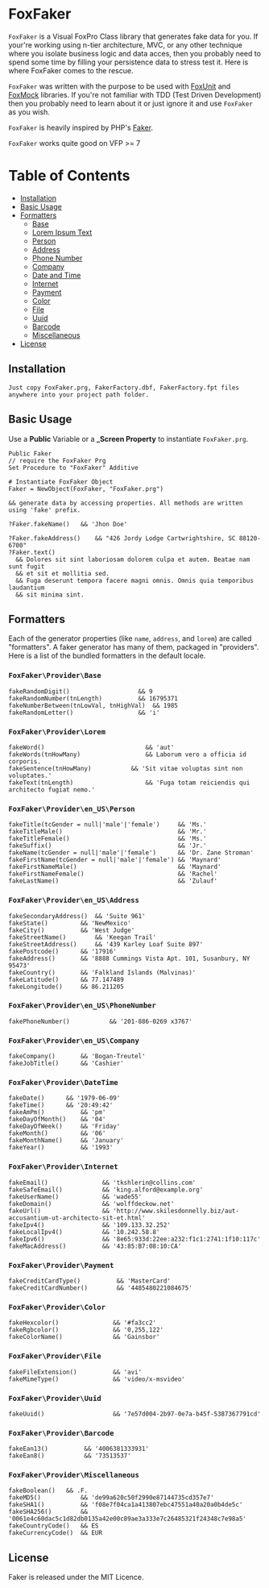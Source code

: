 # FoxFaker

`FoxFaker` is a Visual FoxPro Class library that generates fake data for you. If your're working using n-tier architecture, MVC, or any other technique where you isolate business logic and data acces, then you probably need to spend some time by filling your persistence data to stress test it. Here is where FoxFaker comes to the rescue.


`FoxFaker` was written with the purpose to be used with [FoxUnit](https://github.com/VFPX/FoxUnit) and [FoxMock](https://github.com/cwollenhaupt/foxmock) libraries. If you're not familiar with TDD (Test Driven Development) then you probably need to learn about it or just ignore it and use `FoxFaker` as you wish.

`FoxFaker` is heavily inspired by PHP's [Faker](https://github.com/fzaninotto/Faker).

`FoxFaker` works quite good on VFP >= 7

# Table of Contents

- [Installation](#installation)
- [Basic Usage](#basic-usage)
- [Formatters](#formatters)
	- [Base](#foxfakerproviderbase)
	- [Lorem Ipsum Text](#foxfakerproviderlorem)
	- [Person](#foxfakerprovideren_usperson)
	- [Address](#foxfakerprovideren_usaddress)
	- [Phone Number](#foxfakerprovideren_usphonenumber)
	- [Company](#foxfakerprovideren_uscompany)
	- [Date and Time](#foxfakerproviderdatetime)
	- [Internet](#foxfakerproviderinternet)
	- [Payment](#foxfakerproviderpayment)
	- [Color](#foxfakerprovidercolor)
	- [File](#foxfakerproviderfile)
	- [Uuid](#foxfakerprovideruuid)
	- [Barcode](#foxfakerproviderbarcode)
	- [Miscellaneous](#foxfakerprovidermiscellaneous)
- [License](#license)


## Installation

```
Just copy FoxFaker.prg, FakerFactory.dbf, FakerFactory.fpt files anywhere into your project path folder.
```

## Basic Usage

Use a **Public** Variable or a **_Screen Property** to instantiate `FoxFaker.prg`.

```xBase
Public Faker
// require the FoxFaker Prg
Set Procedure to "FoxFaker" Additive

# Instantiate FoxFaker Object
Faker = NewObject(FoxFaker, "FoxFaker.prg")

&& generate data by accessing properties. All methods are written using 'fake' prefix.

?Faker.fakeName() 	&& 'Jhon Doe'

?Faker.fakeAddress() 	&& "426 Jordy Lodge Cartwrightshire, SC 88120-6700"
?Faker.text()
  && Dolores sit sint laboriosam dolorem culpa et autem. Beatae nam sunt fugit
  && et sit et mollitia sed.
  && Fuga deserunt tempora facere magni omnis. Omnis quia temporibus laudantium
  && sit minima sint.
```
## Formatters

Each of the generator properties (like `name`, `address`, and `lorem`) are called "formatters". A faker generator has many of them, packaged in "providers". Here is a list of the bundled formatters in the default locale.

### `FoxFaker\Provider\Base`

    fakeRandomDigit()             		&& 9
    fakeRandomNumber(tnLength)  		&& 16795371    
    fakeNumberBetween(tnLowVal, tnHighVal) 	&& 1985
    fakeRandomLetter()          		&& 'i'

### `FoxFaker\Provider\Lorem`

    fakeWord()                            && 'aut'
    fakeWords(tnHowMany)                  && Laborum vero a officia id corporis.
    fakeSentence(tnHowMany)  		  && 'Sit vitae voluptas sint non voluptates.'
    fakeText(tnLength)                    && 'Fuga totam reiciendis qui architecto fugiat nemo.'

### `FoxFaker\Provider\en_US\Person`

    fakeTitle(tcGender = null|'male'|'female') 	   && 'Ms.'
    fakeTitleMale()                                && 'Mr.'
    fakeTitleFemale()                              && 'Ms.'
    fakeSuffix()                                   && 'Jr.'
    fakeName(tcGender = null|'male'|'female')      && 'Dr. Zane Stroman'
    fakeFirstName(tcGender = null|'male'|'female') && 'Maynard'
    fakeFirstNameMale()                            && 'Maynard'
    fakeFirstNameFemale()                          && 'Rachel'
    fakeLastName()                                 && 'Zulauf'

### `FoxFaker\Provider\en_US\Address`
  
    fakeSecondaryAddress()	&& 'Suite 961'
    fakeState()			&& 'NewMexico'    
    fakeCity()			&& 'West Judge'
    fakeStreetName()		&& 'Keegan Trail'
    fakeStreetAddress()		&& '439 Karley Loaf Suite 897'
    fakePostcode()		&& '17916'
    fakeAddress()		&& '8888 Cummings Vista Apt. 101, Susanbury, NY 95473'
    fakeCountry()		&& 'Falkland Islands (Malvinas)'
    fakeLatitude()		&& 77.147489
    fakeLongitude()		&& 86.211205

### `FoxFaker\Provider\en_US\PhoneNumber`

    fakePhoneNumber()           && '201-886-0269 x3767'

### `FoxFaker\Provider\en_US\Company`

    fakeCompany()		&& 'Bogan-Treutel'
    fakeJobTitle()		&& 'Cashier'

### `FoxFaker\Provider\DateTime`

    fakeDate()		&& '1979-06-09'
    fakeTime() 		&& '20:49:42'
    fakeAmPm()          && 'pm'
    fakeDayOfMonth()    && '04'
    fakeDayOfWeek()     && 'Friday'
    fakeMonth()         && '06'
    fakeMonthName()     && 'January'
    fakeYear()          && '1993'

### `FoxFaker\Provider\Internet`

    fakeEmail()               && 'tkshlerin@collins.com'
    fakeSafeEmail()           && 'king.alford@example.org'
    fakeUserName()            && 'wade55'
    fakeDomain()              && 'wolffdeckow.net'
    fakeUrl()                 && 'http://www.skilesdonnelly.biz/aut-accusantium-ut-architecto-sit-et.html'
    fakeIpv4()                && '109.133.32.252'
    fakeLocalIpv4()           && '10.242.58.8'
    fakeIpv6()                && '8e65:933d:22ee:a232:f1c1:2741:1f10:117c'
    fakeMacAddress()          && '43:85:B7:08:10:CA'

### `FoxFaker\Provider\Payment`

    fakeCreditCardType()          && 'MasterCard'
    fakeCreditCardNumber()        && '4485480221084675'

### `FoxFaker\Provider\Color`

    fakeHexcolor()               && '#fa3cc2'
    fakeRgbcolor()               && '0,255,122'
    fakeColorName()              && 'Gainsbor'

### `FoxFaker\Provider\File`

    fakeFileExtension()          && 'avi'
    fakeMimeType()               && 'video/x-msvideo'

### `FoxFaker\Provider\Uuid`

    fakeUuid()                   && '7e57d004-2b97-0e7a-b45f-5387367791cd'

### `FoxFaker\Provider\Barcode`

    fakeEan13()          && '4006381333931'
    fakeEan8()           && '73513537'

### `FoxFaker\Provider\Miscellaneous`

    fakeBoolean() 	&& .F.
    fakeMD5()           && 'de99a620c50f2990e87144735cd357e7'
    fakeSHA1()          && 'f08e7f04ca1a413807ebc47551a40a20a0b4de5c'
    fakeSHA256()        && '0061e4c60dac5c1d82db0135a42e00c89ae3a333e7c26485321f24348c7e98a5'
    fakeCountryCode()   && ES
    fakeCurrencyCode()  && EUR

## License

Faker is released under the MIT Licence.
